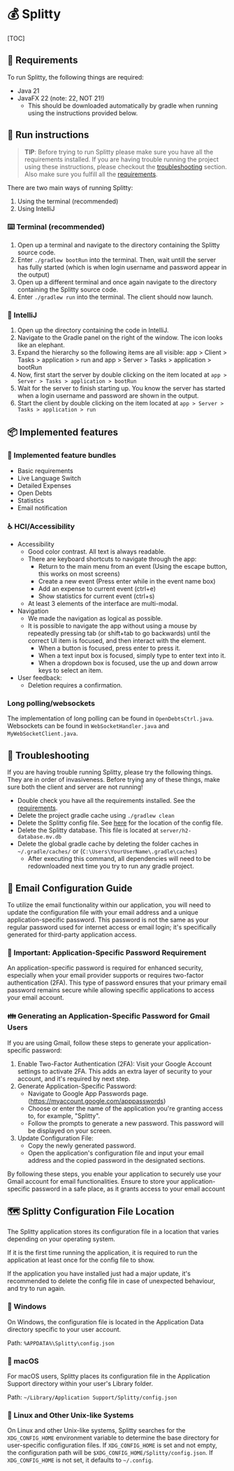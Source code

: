 # :moneybag: Splitty

[TOC]

## :icecream: Requirements
To run Splitty, the following things are required:
- Java 21
- JavaFX 22 (note: 22, NOT 21!)
  - This should be downloaded automatically by gradle when running using the instructions provided below.
## :runner: Run instructions
> **TIP**:
> Before trying to run Splitty please make sure you have all the requirements installed.
> If you are having trouble running the project using these instructions, please checkout the [troubleshooting](#troubleshooting) section. Also make sure you fulfill all the [requirements](#requirements).

There are two main ways of running Splitty:
1. Using the terminal (recommended)
2. Using IntelliJ

### :keyboard: Terminal (recommended)
1. Open up a terminal and navigate to the directory containing the Splitty source code.
2. Enter `./gradlew bootRun` into the terminal. Then, wait untill the server has fully started (which is when login username and password appear in the output)
3. Open up a different terminal and once again navigate to the directory containing the Splitty source code.
4. Enter `./gradlew run` into the terminal. The client should now launch.

### :construction_worker: IntelliJ
1. Open up the directory containing the code in IntelliJ.
2. Navigate to the Gradle panel on the right of the window. The icon looks like an elephant.
3. Expand the hierarchy so the following items are all visible: app > Client > Tasks > application > run and app > Server > Tasks > application > bootRun
4. Now, first start the server by double clicking on the item located at `app > Server > Tasks > application > bootRun`
5. Wait for the server to finish starting up. You know the server has started when a login username and password are shown in the output.
6. Start the client by double clicking on the item located at `app > Server > Tasks > application > run`

## :package: Implemented features
### :pouch: Implemented feature bundles
- Basic requirements
- Live Language Switch
- Detailed Expenses
- Open Debts
- Statistics
- Email notification

### :wheelchair: HCI/Accessibility
- Accessibility
   - Good color contrast. All text is always readable.
   - There are keyboard shortcuts to navigate through the app:
      - Return to the main menu from an event (Using the escape button, this works on most screens)
      - Create a new event (Press enter while in the event name box)
      - Add an expense to current event (ctrl+e)
      - Show statistics for current event (ctrl+s)
   - At least 3 elements of the interface are multi-modal.
- Navigation
   - We made the navigation as logical as possible.
   - It is possible to navigate the app without using a mouse by repeatedly pressing tab (or shift+tab to go backwards) until the correct UI item is focused, and then interact with the element.
      - When a button is focused, press enter to press it.
      - When a text input box is focused, simply type to enter text into it.
      - When a dropdown box is focused, use the up and down arrow keys to select an item.
- User feedback:
   - Deletion requires a confirmation.

### Long polling/websockets
The implementation of long polling can be found in `OpenDebtsCtrl.java`. Websockets can be found in `WebSocketHandler.java` and `MyWebSocketClient.java`.

## :wrench: Troubleshooting
If you are having trouble running Splitty, please try the following things. They are in order of invasiveness.
Before trying any of these things, make sure both the client and server are not running!
- Double check you have all the requirements installed. See the [requirements](#requirements).
- Delete the project gradle cache using `./gradlew clean`
- Delete the Splitty config file. See [here](#splitty-configuration-file-location) for the location of the config file.
- Delete the Splitty database. This file is located at `server/h2-database.mv.db`
- Delete the global gradle cache by deleting the folder caches in `~/.gradle/caches/` or (`C:\Users\YourUserName\.gradle\caches`)
  - After executing this command, all dependencies will need to be redownloaded next time you try to run any gradle project.

## :email: Email Configuration Guide
To utilize the email functionality within our application, you will need to update the configuration file with your email address and a unique application-specific password. This password is not the same as your regular password used for internet access or email login; it's specifically generated for third-party application access.

### :key: Important: Application-Specific Password Requirement
An application-specific password is required for enhanced security, especially when your email provider supports or requires two-factor authentication (2FA). This type of password ensures that your primary email password remains secure while allowing specific applications to access your email account.

### :family: Generating an Application-Specific Password for Gmail Users
If you are using Gmail, follow these steps to generate your application-specific password:

1. Enable Two-Factor Authentication (2FA): Visit your Google Account settings to activate 2FA. This adds an extra layer of security to your account, and it's required by next step.
2. Generate Application-Specific Password:
   - Navigate to Google App Passwords page. (https://myaccount.google.com/apppasswords)
   - Choose or enter the name of the application you're granting access to, for example, "Splitty".
   - Follow the prompts to generate a new password. This password will be displayed on your screen.
3. Update Configuration File:
   - Copy the newly generated password.
   - Open the application's configuration file and input your email address and the copied password in the designated sections.

By following these steps, you enable your application to securely use your Gmail account for email functionalities. Ensure to store your application-specific password in a safe place, as it grants access to your email account

## :world_map: Splitty Configuration File Location
The Splitty application stores its configuration file in a location that varies depending on your operating system. 

If it is the first time running the application, it is required to run the application at least once for the config file to show.

If the application you have installed just had a major update, it's recommended to delete the config file in case of unexpected behaviour, and try to run again.
### :microscope: Windows
On Windows, the configuration file is located in the Application Data directory specific to your user account.

Path:
`%APPDATA%\Splitty\config.json`

### :apple: macOS

For macOS users, Splitty places its configuration file in the Application Support directory within your user's Library folder.

Path:
`~/Library/Application Support/Splitty/config.json`

### :penguin: Linux and Other Unix-like Systems
On Linux and other Unix-like systems, Splitty searches for the `XDG_CONFIG_HOME` environment variable to determine the base directory for user-specific configuration files. If `XDG_CONFIG_HOME` is set and not empty, the configuration path will be `$XDG_CONFIG_HOME/Splitty/config.json`. If `XDG_CONFIG_HOME` is not set, it defaults to `~/.config`.
